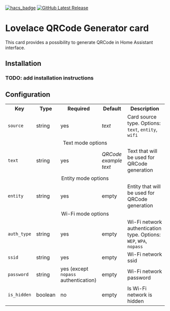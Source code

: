 [![hacs_badge][hacs_shield]][hacs]
[![GitHub Latest Release][releases_shield]][latest_release]

[hacs_shield]: https://img.shields.io/badge/HACS-Custom-41BDF5.svg?style=for-the-badge
[hacs]: https://github.com/hacs/integration

[releases_shield]: https://img.shields.io/github/release/igor-panteleev/lovelace-qr-code-card.svg?style=for-the-badge
[latest_release]: https://github.com/igor-panteleev/lovelace-qr-code-card/releases/latest

# Lovelace QRCode Generator card
This card provides a possibility to generate QRCode in Home Assistant interface.

## Installation
### TODO: add installation instructions

## Configuration

<table>
    <tr>
        <th>Key</th>
        <th>Type</th>
        <th>Required</th>
        <th>Default</th>
        <th>Description</th>
    </tr>
    <tr>
        <td><code>source</code></td>
        <td>string</td>
        <td>yes</td>
        <td><i>text</i></td>
        <td>Card source type. Options: <code>text</code>, <code>entity</code>, <code>wifi</code></td>
    </tr>
    <tr>
        <td colspan="5" style="text-align: center">
            Text mode options
        </td>
    </tr>
    <tr>
        <td><code>text</code></td>
        <td>string</td>
        <td>yes</td>
        <td><i>QRCode example text</i></td>
        <td>Text that will be used for QRCode generation</td>
    </tr>
    <tr>
        <td colspan="5" style="text-align: center">
            Entity mode options
        </td>
    </tr>
    <tr>
        <td><code>entity</code></td>
        <td>string</td>
        <td>yes</td>
        <td>empty</td>
        <td>Entity that will be used for QRCode generation</td>
    </tr>
    <tr>
        <td colspan="5" style="text-align: center">
            Wi-Fi mode options
        </td>
    </tr>
    <tr>
        <td><code>auth_type</code></td>
        <td>string</td>
        <td>yes</td>
        <td>empty</td>
        <td>Wi-Fi network authentication type. Options: <code>WEP</code>, <code>WPA</code>, <code>nopass</code></td>
    </tr>
    <tr>
        <td><code>ssid</code></td>
        <td>string</td>
        <td>yes</td>
        <td>empty</td>
        <td>Wi-Fi network ssid</td>
    </tr>
    <tr>
        <td><code>password</code></td>
        <td>string</td>
        <td>yes (except <code>nopass</code> authentication)</td>
        <td>empty</td>
        <td>Wi-Fi network password</td>
    </tr>
    <tr>
        <td><code>is_hidden</code></td>
        <td>boolean</td>
        <td>no</td>
        <td>empty</td>
        <td>Is Wi-Fi network is hidden</td>
    </tr>
</table>
